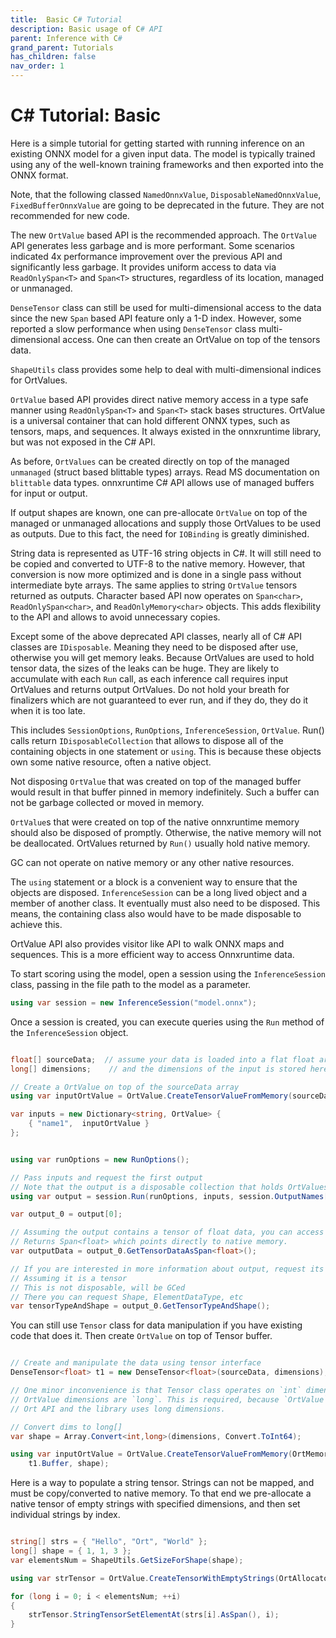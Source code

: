```yaml
---
title:  Basic C# Tutorial
description: Basic usage of C# API
parent: Inference with C#
grand_parent: Tutorials
has_children: false
nav_order: 1
---
```



# C# Tutorial: Basic

Here is a simple tutorial for getting started with running inference on an existing ONNX model for a given input data.
The model is typically trained using any of the well-known training frameworks and then exported into the ONNX format. 

Note, that the following classed `NamedOnnxValue`, `DisposableNamedOnnxValue`, `FixedBufferOnnxValue` are going
to be deprecated in the future. They are not recommended for new code.

The new `OrtValue` based API is the recommended approach. The `OrtValue` API generates less garbage and is more performant.
Some scenarios indicated 4x performance improvement over the previous API and significantly less garbage.
It provides uniform access to data via `ReadOnlySpan<T>` and `Span<T>` structures, regardless of its location, managed or unmanaged.

`DenseTensor` class can still be used for multi-dimensional access to the data since the new `Span` based API feature
only a 1-D index. However, some reported a slow performance when using `DenseTensor` class multi-dimensional access.
One can then create an OrtValue on top of the tensors data. 

`ShapeUtils` class provides some help to deal with multi-dimensional indices for OrtValues.

`OrtValue` based API provides direct native memory access in a type safe manner using `ReadOnlySpan<T>` and `Span<T>` stack bases structures.
OrtValue is a universal container that can hold different ONNX types, such as tensors, maps, and sequences.
It always existed in the onnxruntime library, but was not exposed in the C# API.

As before, `OrtValues` can be created directly on top of the managed `unmanaged` (struct based blittable types)  arrays.
Read MS documentation on `blittable` data types. onnxruntime C# API allows use of managed buffers for input or output.

If output shapes are known, one can pre-allocate `OrtValue` on top of the managed or unmanaged allocations and supply
those OrtValues to be used as outputs. Due to this fact, the need for `IOBinding` is greatly diminished.

String data is represented as UTF-16 string objects in C#. It will still need to be copied and converted to UTF-8 to the native
memory. However, that conversion is now more optimized and is done in a single pass without intermediate byte arrays.
The same applies to string `OrtValue` tensors returned as outputs. Character based API now operates on `Span<char>`,
`ReadOnlySpan<char>`, and `ReadOnlyMemory<char>` objects. This adds flexibility to the API and allows to avoid unnecessary copies.

Except some of the above deprecated API classes, nearly all of C# API classes are `IDisposable`.
Meaning they need to be disposed after use, otherwise you will get memory leaks.
Because OrtValues are used to hold tensor data, the sizes of the leaks can be huge. They are likely
to accumulate with each `Run` call, as each inference call requires input OrtValues and returns output OrtValues.
Do not hold your breath for finalizers which are not guaranteed to ever run, and if they do, they do it
when it is too late.

This includes `SessionOptions`, `RunOptions`, `InferenceSession`, `OrtValue`. Run() calls return `IDisposableCollection`
that allows to dispose all of the containing objects in one statement or `using`. This is because these objects
own some native resource, often a native object.

Not disposing `OrtValue` that was created on top of the managed buffer would result in
that buffer pinned in memory indefinitely. Such a buffer can not be garbage collected or moved in memory.

`OrtValue`s that were created on top of the native onnxruntime memory should also be disposed of promptly.
Otherwise, the native memory will not be deallocated. OrtValues returned by `Run()` usually hold native memory.

GC can not operate on native memory or any other native resources.

The `using` statement or a block is a convenient way to ensure that the objects are disposed.
`InferenceSession` can be a long lived object and a member of another class. It eventually must also need to be disposed.
This means, the containing class also would have to be made disposable to achieve this.

OrtValue API also provides visitor like API to walk ONNX maps and sequences.
This is a more efficient way to access Onnxruntime data.

To start scoring using the model, open a session using the `InferenceSession` class, passing in the file path to the model as a parameter.

```cs
using var session = new InferenceSession("model.onnx");
```

Once a session is created, you can execute queries using the `Run` method of the  `InferenceSession` object.

```cs

float[] sourceData;  // assume your data is loaded into a flat float array
long[] dimensions;    // and the dimensions of the input is stored here

// Create a OrtValue on top of the sourceData array
using var inputOrtValue = OrtValue.CreateTensorValueFromMemory(sourceData, dimensions);

var inputs = new Dictionary<string, OrtValue> {
    { "name1",  inputOrtValue }
};


using var runOptions = new RunOptions();

// Pass inputs and request the first output
// Note that the output is a disposable collection that holds OrtValues
using var output = session.Run(runOptions, inputs, session.OutputNames[0]);

var output_0 = output[0];

// Assuming the output contains a tensor of float data, you can access it as follows
// Returns Span<float> which points directly to native memory.
var outputData = output_0.GetTensorDataAsSpan<float>();

// If you are interested in more information about output, request its type and shape
// Assuming it is a tensor
// This is not disposable, will be GCed
// There you can request Shape, ElementDataType, etc
var tensorTypeAndShape = output_0.GetTensorTypeAndShape();

```
You can still use `Tensor` class for data manipulation if you have existing code that does it.
Then create `OrtValue` on top of Tensor buffer.

```cs

// Create and manipulate the data using tensor interface
DenseTensor<float> t1 = new DenseTensor<float>(sourceData, dimensions);

// One minor inconvenience is that Tensor class operates on `int` dimensions and indices.
// OrtValue dimensions are `long`. This is required, because `OrtValue` talks directly to
// Ort API and the library uses long dimensions.

// Convert dims to long[]
var shape = Array.Convert<int,long>(dimensions, Convert.ToInt64);

using var inputOrtValue = OrtValue.CreateTensorValueFromMemory(OrtMemoryInfo.DefaultInstance,
    t1.Buffer, shape);

```

Here is a way to populate a string tensor. Strings can not be mapped, and must be copy/converted to native memory.
To that end we pre-allocate a native tensor of empty strings with specified dimensions, and then
set individual strings by index.


```cs

string[] strs = { "Hello", "Ort", "World" };
long[] shape = { 1, 1, 3 };
var elementsNum = ShapeUtils.GetSizeForShape(shape);

using var strTensor = OrtValue.CreateTensorWithEmptyStrings(OrtAllocator.DefaultInstance, shape);

for (long i = 0; i < elementsNum; ++i)
{
    strTensor.StringTensorSetElementAt(strs[i].AsSpan(), i);
}

```


